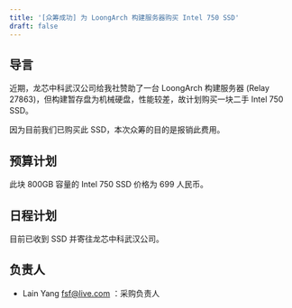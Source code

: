 ```yaml
---
title: '[众筹成功] 为 LoongArch 构建服务器购买 Intel 750 SSD'
draft: false
---
```


## 导言

近期，龙芯中科武汉公司给我社赞助了一台 LoongArch 构建服务器 (Relay 27863)，但构建暂存盘为机械硬盘，性能较差，故计划购买一块二手 Intel 750 SSD。

因为目前我们已购买此 SSD，本次众筹的目的是报销此费用。

## 预算计划

此块 800GB 容量的 Intel 750 SSD 价格为 699 人民币。

## 日程计划

目前已收到 SSD 并寄往龙芯中科武汉公司。

## 负责人

- Lain Yang <fsf@live.com> ：采购负责人
